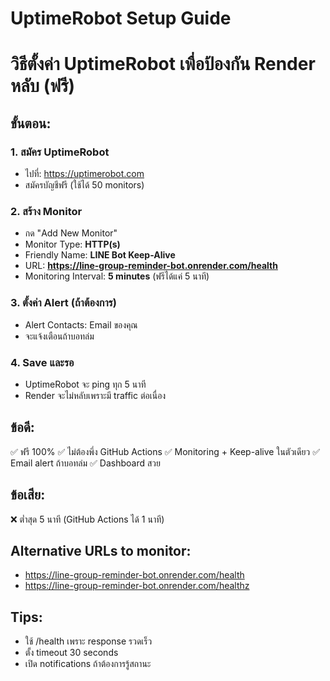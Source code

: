 # UptimeRobot Setup Guide
# วิธีตั้งค่า UptimeRobot เพื่อป้องกัน Render หลับ (ฟรี)

## ขั้นตอน:

### 1. สมัคร UptimeRobot
- ไปที่: https://uptimerobot.com
- สมัครบัญชีฟรี (ใช้ได้ 50 monitors)

### 2. สร้าง Monitor
- กด "Add New Monitor"
- Monitor Type: **HTTP(s)**
- Friendly Name: **LINE Bot Keep-Alive**
- URL: **https://line-group-reminder-bot.onrender.com/health**
- Monitoring Interval: **5 minutes** (ฟรีได้แค่ 5 นาที)

### 3. ตั้งค่า Alert (ถ้าต้องการ)
- Alert Contacts: Email ของคุณ
- จะแจ้งเตือนถ้าบอทล่ม

### 4. Save และรอ
- UptimeRobot จะ ping ทุก 5 นาที
- Render จะไม่หลับเพราะมี traffic ต่อเนื่อง

## ข้อดี:
✅ ฟรี 100%
✅ ไม่ต้องพึ่ง GitHub Actions
✅ Monitoring + Keep-alive ในตัวเดียว
✅ Email alert ถ้าบอทล่ม
✅ Dashboard สวย

## ข้อเสีย:
❌ ต่ำสุด 5 นาที (GitHub Actions ได้ 1 นาที)

## Alternative URLs to monitor:
- https://line-group-reminder-bot.onrender.com/health
- https://line-group-reminder-bot.onrender.com/healthz

## Tips:
- ใช้ /health เพราะ response รวดเร็ว
- ตั้ง timeout 30 seconds
- เปิด notifications ถ้าต้องการรู้สถานะ